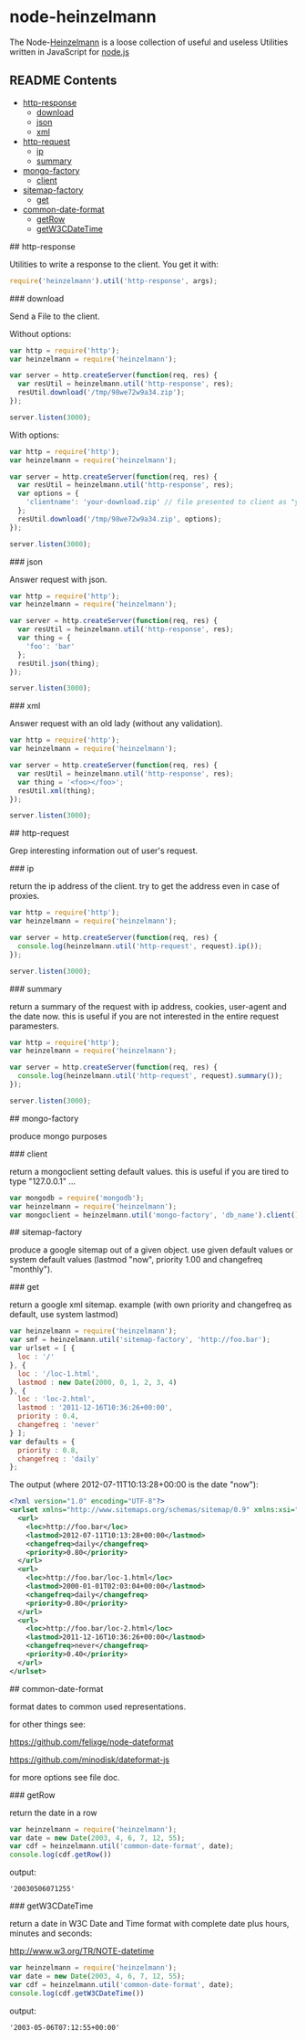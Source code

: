 node-heinzelmann
================

The Node-[Heinzelmann](http://en.wikipedia.org/wiki/Heinzelm%C3%A4nnchen) is a loose collection of useful and useless Utilities written in JavaScript for [node.js](http://nodejs.org/)

## README Contents

- [http-response](#a)
  - [download](#a-a)
  - [json](#a-b)
  - [xml](#a-c)
- [http-request](#b)
  - [ip](#b-a)
  - [summary](#b-b)
- [mongo-factory](#c)
  - [client](#c-a)
- [sitemap-factory](#d)
  - [get](#d-a)
- [common-date-format](#e)
  - [getRow](#e-a)
  - [getW3CDateTime](#e-b)
  
<a name="a"/>
## http-response

Utilities to write a response to the client. You get it with:

```js
require('heinzelmann').util('http-response', args);
```

<a name="a-a"/>
### download

Send a File to the client.

Without options:
```js
var http = require('http');
var heinzelmann = require('heinzelmann');

var server = http.createServer(function(req, res) {
  var resUtil = heinzelmann.util('http-response', res);
  resUtil.download('/tmp/98we72w9a34.zip');
});

server.listen(3000);
```

With options:
```js
var http = require('http');
var heinzelmann = require('heinzelmann');

var server = http.createServer(function(req, res) {
  var resUtil = heinzelmann.util('http-response', res);
  var options = {
    'clientname': 'your-download.zip' // file presented to client as "your-download.zip"
  }; 
  resUtil.download('/tmp/98we72w9a34.zip', options);
});

server.listen(3000);
```

<a name="a-b"/>
### json

Answer request with json.

```js
var http = require('http');
var heinzelmann = require('heinzelmann');

var server = http.createServer(function(req, res) {
  var resUtil = heinzelmann.util('http-response', res);
  var thing = {
    'foo': 'bar'
  };
  resUtil.json(thing);
});

server.listen(3000);
```

<a name="a-c"/>
### xml

Answer request with an old lady (without any validation).

```js
var http = require('http');
var heinzelmann = require('heinzelmann');

var server = http.createServer(function(req, res) {
  var resUtil = heinzelmann.util('http-response', res);
  var thing = '<foo></foo>';
  resUtil.xml(thing);
});

server.listen(3000);
```

<a name="b"/>
## http-request

Grep interesting information out of user's request.

<a name="b-a"/>
### ip

return the ip address of the client. try to get the address even in case of proxies.

```js
var http = require('http');
var heinzelmann = require('heinzelmann');

var server = http.createServer(function(req, res) {
  console.log(heinzelmann.util('http-request', request).ip());
});

server.listen(3000);
```

<a name="b-b"/>
### summary

return a summary of the request with ip address, cookies, user-agent and the date now.
this is useful if you are not interested in the entire request paramesters.

```js
var http = require('http');
var heinzelmann = require('heinzelmann');

var server = http.createServer(function(req, res) {
  console.log(heinzelmann.util('http-request', request).summary());
});

server.listen(3000);
```

<a name="c"/>
## mongo-factory

produce mongo purposes

<a name="c-a"/>
### client

return a mongoclient setting default values. this is useful if you are tired to type "127.0.0.1" ...

```js
var mongodb = require('mongodb');
var heinzelmann = require('heinzelmann');
var mongoclient = heinzelmann.util('mongo-factory', 'db_name').client();
```


<a name="d"/>
## sitemap-factory

produce a google sitemap out of a given object. use given default values or system default values (lastmod "now", priority 1.00 and changefreq "monthly").

<a name="d-a"/>
### get

return a google xml sitemap. example (with own priority and changefreq as default, use system lastmod)

```js
var heinzelmann = require('heinzelmann');
var smf = heinzelmann.util('sitemap-factory', 'http://foo.bar');
var urlset = [ {
  loc : '/'
}, {
  loc : '/loc-1.html',
  lastmod : new Date(2000, 0, 1, 2, 3, 4)
}, {
  loc : 'loc-2.html',
  lastmod : '2011-12-16T10:36:26+00:00',
  priority : 0.4,
  changefreq : 'never'
} ];
var defaults = {
  priority : 0.8,
  changefreq : 'daily'
};
```

The output (where 2012-07-11T10:13:28+00:00 is the date "now"):
```xml
<?xml version="1.0" encoding="UTF-8"?>
<urlset xmlns="http://www.sitemaps.org/schemas/sitemap/0.9" xmlns:xsi="http://www.w3.org/2001/XMLSchema-instance" xsi:schemaLocation="http://www.sitemaps.org/schemas/sitemap/0.9 http://www.sitemaps.org/schemas/sitemap/0.9/sitemap.xsd">
  <url>
    <loc>http://foo.bar</loc>
    <lastmod>2012-07-11T10:13:28+00:00</lastmod>
    <changefreq>daily</changefreq>
    <priority>0.80</priority>
  </url>
  <url>
    <loc>http://foo.bar/loc-1.html</loc>
    <lastmod>2000-01-01T02:03:04+00:00</lastmod>
    <changefreq>daily</changefreq>
    <priority>0.80</priority>
  </url>
  <url>
    <loc>http://foo.bar/loc-2.html</loc>
    <lastmod>2011-12-16T10:36:26+00:00</lastmod>
    <changefreq>never</changefreq>
    <priority>0.40</priority>
  </url>
</urlset>
```

<a name="e"/>
## common-date-format

format dates to common used representations. 

for other things see:

https://github.com/felixge/node-dateformat

https://github.com/minodisk/dateformat-js

for more options see file doc.

<a name="e-a"/>
### getRow

return the date in a row

```js
var heinzelmann = require('heinzelmann');
var date = new Date(2003, 4, 6, 7, 12, 55);
var cdf = heinzelmann.util('common-date-format', date);
console.log(cdf.getRow())
```
output:
```
'20030506071255'
```

<a name="e-b"/>
### getW3CDateTime

return a date in W3C Date and Time format with complete date plus hours, minutes and seconds:

http://www.w3.org/TR/NOTE-datetime

```js
var heinzelmann = require('heinzelmann');
var date = new Date(2003, 4, 6, 7, 12, 55);
var cdf = heinzelmann.util('common-date-format', date);
console.log(cdf.getW3CDateTime())
```
output:
```
'2003-05-06T07:12:55+00:00'
```

